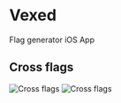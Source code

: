 # Vexed
Flag generator iOS App


## Cross flags

![Cross flags](http://imgur.com/a/3K3WN)
![Cross flags](http://imgur.com/MD23Pmw)